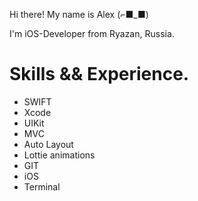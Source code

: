 Hi there! My name is Alex (⌐■_■)

I'm iOS-Developer from Ryazan, Russia.


# Skills && Experience.
- SWIFT
- Xcode
- UIKit
- MVC
- Auto Layout
- Lottie animations
- GIT
- iOS
- Terminal

